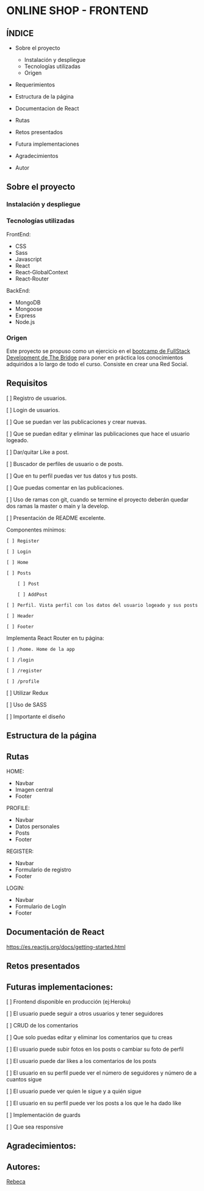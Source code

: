 # ONLINE SHOP - FRONTEND

## ÍNDICE

* Sobre el proyecto
    * Instalación y despliegue
    * Tecnologías utilizadas
    * Origen

* Requerimientos

* Estructura de la página

* Documentacion de React

* Rutas

* Retos presentados

* Futura implementaciones

* Agradecimientos

* Autor

## Sobre el proyecto

### Instalación y despliegue

<!-- Primero instalamos react con la carpeta que contendrá el proyecto:

```PowerShell
npx create-react-app nombre-aplicacion
```

Una buena idea es instalar esta extensión para acceder a los snippets de React:

https://marketplace.visualstudio.com/items?itemName=dsznajder.es7-react-js-snippets

La siguiente herramienta de desarrollador nos permite ver las jerarquías de los componentes de React:

https://chrome.google.com/webstore/detail/react-developer-tools/fmkadmapgofadopljbjfkapdkoienihi?hl=es

Deberemos installar el siguiente paquete para poder crear rutas en nuestros componentes:

```PowerShell
$ npm install react-router-dom@6
```

Instalamos el paquete sass para aplicar reglas anidadas y funciones con variables entre otras cosas:

```PowerShell
$ npm install sass
``` -->

### Tecnologías utilizadas

FrontEnd:
* CSS
* Sass
* Javascript
* React
* React-GlobalContext
* React-Router

BackEnd:
* MongoDB
* Mongoose
* Express
* Node.js

### Origen

Este proyecto se propuso como un ejercicio en el [bootcamp de FullStack Development de The Bridge](https://www.thebridge.tech/bootcamps/bootcamp-fullstack-developer) para poner en práctica los conocimientos adquiridos a lo largo de todo el curso. Consiste en crear una Red Social.

## Requisitos

[ ] Registro de usuarios.

[ ] Login de usuarios.

[ ] Que se puedan ver las publicaciones y crear nuevas.

[ ] Que se puedan editar y eliminar las publicaciones que hace el usuario logeado.

[ ] Dar/quitar Like a post.

[ ] Buscador de perfiles de usuario o de posts.

[ ] Que en tu perfil puedas ver tus datos y tus posts.

[ ] Que puedas comentar en las publicaciones.

[ ] Uso de ramas con git, cuando se termine el proyecto deberán quedar dos ramas la master o main y la develop.

[ ] Presentación de README excelente.

Componentes mínimos:

    [ ] Register

    [ ] Login

    [ ] Home

    [ ] Posts

        [ ] Post

        [ ] AddPost

    [ ] Perfil. Vista perfil con los datos del usuario logeado y sus posts

    [ ] Header

    [ ] Footer

Implementa React Router en tu página:

    [ ] /home. Home de la app

    [ ] /login

    [ ] /register

    [ ] /profile

[ ] Utilizar Redux

[ ] Uso de SASS

[ ] Importante el diseño

## Estructura de la página

<!-- Cada ruta construye una página con tres componentes: La cabecera y el pie de página son comunes a todas ellas. -->

## Rutas

HOME:
* Navbar
* Imagen central
* Footer

<!-- ![Home screenshot](./src/Assets/Home_Ecommerce.png) -->

<!-- POSTS:
* Navbar
* Productos
* Footer

Mostramos en pantalla el resultado de la petición a nuestra base de datos para que nos traiga todos lo productos. -->

<!-- ![Products screenshot](./src/Assets/Products_E-commerce.png) -->

PROFILE:
* Navbar
* Datos personales
* Posts
* Footer

<!-- ![Profile screenshot](./src/Assets/Perfil_E-commerce.png) -->

REGISTER:

* Navbar
* Formulario de registro
* Footer

<!-- ![Register screenshot](./src/Assets/Registro_E-commerce.png) -->

LOGIN:

* Navbar
* Formulario de LogIn
* Footer

<!-- ![Login screenshot](./src/Assets/Login_E-commerce.png) -->

## Documentación de React

https://es.reactjs.org/docs/getting-started.html

## Retos presentados

<!-- * Realizar una suma dentro de un map.

* Fluidez a la hora de controlar los estados y sus ciclos de vida. -->

## Futuras implementaciones:

[ ] Frontend disponible en producción (ej:Heroku)

[ ] El usuario puede seguir a otros usuarios y tener seguidores

[ ] CRUD de los comentarios

[ ] Que solo puedas editar y eliminar los comentarios que tu creas

[ ] El usuario puede subir fotos en los posts o cambiar su foto de perfil

[ ] El usuario puede dar likes a los comentarios de los posts

[ ] El usuario en su perfil puede ver el número de seguidores y número de a cuantos sigue

[ ] El usuario puede ver quien le sigue y a quién sigue

[ ] El usuario en su perfil puede ver los posts a los que le ha dado like

[ ] Implementación de guards

[ ] Que sea responsive

## Agradecimientos:

<!-- Como siempre, a los profes ([Sofía](https://github.com/SofiaPinilla), [Geer](https://github.com/GeerDev) e [Iván](https://github.com/ivanpuebla10)).

A los compis, en especial a [Yorch](https://github.com/Yorch82) y [Vincent](https://github.com/Vincecoorp21) por ayudarnos con el Backend en general, a [David](https://github.com/Dubesor22) por enseñarnos a sumar y a [Mike](https://github.com/MrSetOne) por ayudarnos con el Frontend.

Y, por último a [Miguel](https://github.com/Mik3Tab) por ayudarnos a resolver unos bugs. -->

## Autores:

[Rebeca](https://github.com/RebecaASuesta)